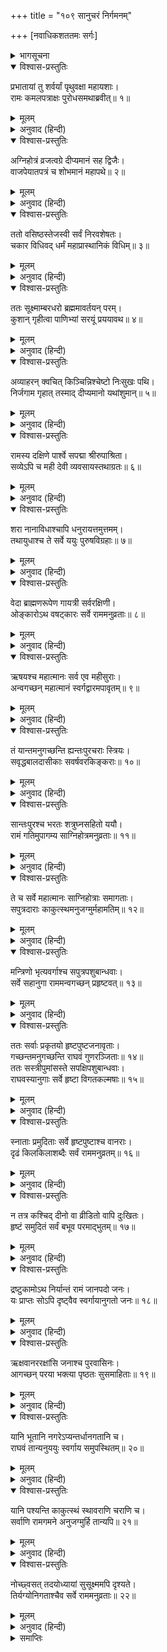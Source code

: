 +++
title = "१०९ सानुचरं निर्गमनम्"

+++
[नवाधिकशततमः सर्गः]



<details><summary>भागसूचना</summary>

109. परमधाम जानेके लिये निकले हुए श्रीरामके साथ समस्त अयोध्यावासियोंका प्रस्थान
</details>

<details open><summary>विश्वास-प्रस्तुतिः</summary>

प्रभातायां तु शर्वर्यां पृथुवक्षा महायशाः।  
रामः कमलपत्राक्षः पुरोधसमथाब्रवीत्॥ १॥
</details>

<details><summary>मूलम्</summary>

प्रभातायां तु शर्वर्यां पृथुवक्षा महायशाः।  
रामः कमलपत्राक्षः पुरोधसमथाब्रवीत्॥ १॥
</details>

<details><summary>अनुवाद (हिन्दी)</summary>

तदनन्तर रात बीतनेपर जब सबेरा हुआ, तब विशाल वक्षःस्थलवाले महायशस्वी कमलनयन श्रीरामचन्द्रजी पुरोहितसे बोले—॥ १॥
</details>

<details open><summary>विश्वास-प्रस्तुतिः</summary>

अग्निहोत्रं व्रजत्वग्रे दीप्यमानं सह द्विजैः।  
वाजपेयातपत्रं च शोभमानं महापथे॥ २॥
</details>

<details><summary>मूलम्</summary>

अग्निहोत्रं व्रजत्वग्रे दीप्यमानं सह द्विजैः।  
वाजपेयातपत्रं च शोभमानं महापथे॥ २॥
</details>

<details><summary>अनुवाद (हिन्दी)</summary>

‘मेरे अग्निहोत्रकी प्रज्वलित आग ब्राह्मणोंके साथ आगे-आगे चले। महाप्रयाणके पथपर इस यात्राके समय मेरे वाजपेय-यज्ञका सुन्दर छत्र भी चलना चाहिये’॥ २॥
</details>

<details open><summary>विश्वास-प्रस्तुतिः</summary>

ततो वसिष्ठस्तेजस्वी सर्वं निरवशेषतः।  
चकार विधिवद् धर्मं महाप्रास्थानिकं विधिम्॥ ३॥
</details>

<details><summary>मूलम्</summary>

ततो वसिष्ठस्तेजस्वी सर्वं निरवशेषतः।  
चकार विधिवद् धर्मं महाप्रास्थानिकं विधिम्॥ ३॥
</details>

<details><summary>अनुवाद (हिन्दी)</summary>

उनके इस प्रकार कहनेपर तेजस्वी वसिष्ठ मुनिने महाप्रस्थानकालके लिये उचित समस्त धार्मिक क्रियाओंका विधिपूर्वक पूर्णतः अनुष्ठान किया॥ ३॥
</details>

<details open><summary>विश्वास-प्रस्तुतिः</summary>

ततः सूक्ष्माम्बरधरो ब्रह्ममावर्तयन् परम्।  
कुशान् गृहीत्वा पाणिभ्यां सरयूं प्रययावथ॥ ४॥
</details>

<details><summary>मूलम्</summary>

ततः सूक्ष्माम्बरधरो ब्रह्ममावर्तयन् परम्।  
कुशान् गृहीत्वा पाणिभ्यां सरयूं प्रययावथ॥ ४॥
</details>

<details><summary>अनुवाद (हिन्दी)</summary>

फिर भगवान् श्रीराम सूक्ष्म वस्त्र धारण किये दोनों हाथोंमें कुश लेकर परब्रह्मके प्रतिपादक वेद-मन्त्रोंका उच्चारण करते हुए सरयूनदीके तटपर चले॥ ४॥
</details>

<details open><summary>विश्वास-प्रस्तुतिः</summary>

अव्याहरन् क्वचित् किञ्चिन्निश्चेष्टो निःसुखः पथि।  
निर्जगाम गृहात् तस्माद् दीप्यमानो यथांशुमान्॥ ५॥
</details>

<details><summary>मूलम्</summary>

अव्याहरन् क्वचित् किञ्चिन्निश्चेष्टो निःसुखः पथि।  
निर्जगाम गृहात् तस्माद् दीप्यमानो यथांशुमान्॥ ५॥
</details>

<details><summary>अनुवाद (हिन्दी)</summary>

उस समय वे वेदपाठके सिवा कहीं किसीसे और कोई बात नहीं करते थे। चलनेके अतिरिक्त उनमें कोई दूसरी चेष्टा नहीं दिखायी देती थी तथा वे लौकिक सुखका परित्याग करके देदीप्यमान सूर्यकी भाँति प्रकाशित होते हुए घरसे निकले थे और गन्तव्य पथपर बढ़ रहे थे॥ ५॥
</details>

<details open><summary>विश्वास-प्रस्तुतिः</summary>

रामस्य दक्षिणे पार्श्वे सपद्मा श्रीरुपाश्रिता।  
सव्येऽपि च मही देवी व्यवसायस्तथाग्रतः॥ ६॥
</details>

<details><summary>मूलम्</summary>

रामस्य दक्षिणे पार्श्वे सपद्मा श्रीरुपाश्रिता।  
सव्येऽपि च मही देवी व्यवसायस्तथाग्रतः॥ ६॥
</details>

<details><summary>अनुवाद (हिन्दी)</summary>

भगवान् श्रीरामके दाहिने पार्श्वमें कमल हाथमें लिये श्रीदेवी उपस्थित थीं। वामभागमें भूदेवी विराजमान थीं तथा आगे-आगे उनकी व्यवसाय (संहार)-शक्ति चल रही थी॥
</details>

<details open><summary>विश्वास-प्रस्तुतिः</summary>

शरा नानाविधाश्चापि धनुरायत्तमुत्तमम्।  
तथायुधाश्च ते सर्वे ययुः पुरुषविग्रहाः॥ ७॥
</details>

<details><summary>मूलम्</summary>

शरा नानाविधाश्चापि धनुरायत्तमुत्तमम्।  
तथायुधाश्च ते सर्वे ययुः पुरुषविग्रहाः॥ ७॥
</details>

<details><summary>अनुवाद (हिन्दी)</summary>

नाना प्रकारके बाण, विशाल एवं उत्तम धनुष तथा दूसरे-दूसरे अस्त्र-शस्त्र—सभी पुरुष-शरीर धारण करके भगवान् के साथ चले॥ ७॥
</details>

<details open><summary>विश्वास-प्रस्तुतिः</summary>

वेदा ब्राह्मणरूपेण गायत्री सर्वरक्षिणी।  
ओङ्कारोऽथ वषट्कारः सर्वे राममनुव्रताः॥ ८॥
</details>

<details><summary>मूलम्</summary>

वेदा ब्राह्मणरूपेण गायत्री सर्वरक्षिणी।  
ओङ्कारोऽथ वषट्कारः सर्वे राममनुव्रताः॥ ८॥
</details>

<details><summary>अनुवाद (हिन्दी)</summary>

चारों वेद ब्राह्मणका रूप धारण करके चल रहे थे। सबकी रक्षा करनेवाली गायत्री देवी, ओंकार और वषट्कार सभी भक्तिभावसे श्रीरामका अनुसरण करते थे॥
</details>

<details open><summary>विश्वास-प्रस्तुतिः</summary>

ऋषयश्च महात्मानः सर्व एव महीसुराः।  
अन्वगच्छन् महात्मानं स्वर्गद्वारमपावृतम्॥ ९॥
</details>

<details><summary>मूलम्</summary>

ऋषयश्च महात्मानः सर्व एव महीसुराः।  
अन्वगच्छन् महात्मानं स्वर्गद्वारमपावृतम्॥ ९॥
</details>

<details><summary>अनुवाद (हिन्दी)</summary>

महात्मा ऋषि तथा समस्त ब्राह्मण भी ब्रह्मलोकके खुले हुए द्वारस्वरूप परमात्मा श्रीरामके पीछे-पीछे गये॥
</details>

<details open><summary>विश्वास-प्रस्तुतिः</summary>

तं यान्तमनुगच्छन्ति ह्यन्तःपुरचराः स्त्रियः।  
सवृद्धबालदासीकाः सवर्षवरकिङ्कराः॥ १०॥
</details>

<details><summary>मूलम्</summary>

तं यान्तमनुगच्छन्ति ह्यन्तःपुरचराः स्त्रियः।  
सवृद्धबालदासीकाः सवर्षवरकिङ्कराः॥ १०॥
</details>

<details><summary>अनुवाद (हिन्दी)</summary>

अन्तःपुरकी स्त्रियाँ भी बालकों, वृद्धों, दासियों, खोजों और सेवकोंके साथ निकलकर सरयूतटकी ओर जाते हुए श्रीरामके पीछे-पीछे जा रही थीं॥ १०॥
</details>

<details open><summary>विश्वास-प्रस्तुतिः</summary>

सान्तःपुरश्च भरतः शत्रुघ्नसहितो ययौ।  
रामं गतिमुपागम्य साग्निहोत्रमनुव्रताः॥ ११॥
</details>

<details><summary>मूलम्</summary>

सान्तःपुरश्च भरतः शत्रुघ्नसहितो ययौ।  
रामं गतिमुपागम्य साग्निहोत्रमनुव्रताः॥ ११॥
</details>

<details><summary>अनुवाद (हिन्दी)</summary>

भरत और शत्रुघ्न अन्तःपुरकी स्त्रियोंके साथ अपने आश्रयस्वरूप भगवान् श्रीरामके, जो अग्निहोत्रके साथ जा रहे थे, पीछे-पीछे गये॥ ११॥
</details>

<details open><summary>विश्वास-प्रस्तुतिः</summary>

ते च सर्वे महात्मानः साग्निहोत्राः समागताः।  
सपुत्रदाराः काकुत्स्थमनुजग्मुर्महामतिम्॥ १२॥
</details>

<details><summary>मूलम्</summary>

ते च सर्वे महात्मानः साग्निहोत्राः समागताः।  
सपुत्रदाराः काकुत्स्थमनुजग्मुर्महामतिम्॥ १२॥
</details>

<details><summary>अनुवाद (हिन्दी)</summary>

वे सब महामनस्वी श्रेष्ठ पुरुष एवं ब्राह्मण अग्निहोत्रकी अग्नि तथा स्त्री-पुत्रोंके साथ इस महायात्रामें सम्मिलित हो परम बुद्धिमान् श्रीरघुनाथजीका अनुगमन कर रहे थे॥ १२॥
</details>

<details open><summary>विश्वास-प्रस्तुतिः</summary>

मन्त्रिणो भृत्यवर्गाश्च सपुत्रपशुबान्धवाः।  
सर्वे सहानुगा राममन्वगच्छन् प्रहृष्टवत्॥ १३॥
</details>

<details><summary>मूलम्</summary>

मन्त्रिणो भृत्यवर्गाश्च सपुत्रपशुबान्धवाः।  
सर्वे सहानुगा राममन्वगच्छन् प्रहृष्टवत्॥ १३॥
</details>

<details><summary>अनुवाद (हिन्दी)</summary>

समस्त मन्त्री और भृत्यवर्ग भी अपने पुत्रों, पशुओं, बन्धुओं तथा अनुचरोंसहित हर्षपूर्वक श्रीरामके पीछे-पीछे जा रहे थे॥ १३॥
</details>

<details open><summary>विश्वास-प्रस्तुतिः</summary>

ततः सर्वाः प्रकृतयो हृष्टपुष्टजनावृताः।  
गच्छन्तमनुगच्छन्ति राघवं गुणरञ्जिताः॥ १४॥  
ततः सस्त्रीपुमांसस्ते सपक्षिपशुबान्धवाः।  
राघवस्यानुगाः सर्वे हृष्टा विगतकल्मषाः॥ १५॥
</details>

<details><summary>मूलम्</summary>

ततः सर्वाः प्रकृतयो हृष्टपुष्टजनावृताः।  
गच्छन्तमनुगच्छन्ति राघवं गुणरञ्जिताः॥ १४॥  
ततः सस्त्रीपुमांसस्ते सपक्षिपशुबान्धवाः।  
राघवस्यानुगाः सर्वे हृष्टा विगतकल्मषाः॥ १५॥
</details>

<details><summary>अनुवाद (हिन्दी)</summary>

हृष्ट-पुष्ट मनुष्योंसे भरे हुए समस्त प्रजाजन श्रीरघुनाथजीके गुणोंपर मुग्ध थे; इसलिये वे स्त्री, पुरुष, पशु-पक्षी तथा बन्धु-बान्धवोंसहित उस महायात्रामें श्रीरामके अनुगामी हुए। उन सबके हृदयमें प्रसन्नता थी और वे सभी पापसे रहित थे॥ १४-१५॥
</details>

<details open><summary>विश्वास-प्रस्तुतिः</summary>

स्नाताः प्रमुदिताः सर्वे हृष्टपुष्टाश्च वानराः।  
दृढं किलकिलाशब्दैः सर्वं राममनुव्रतम्॥ १६॥
</details>

<details><summary>मूलम्</summary>

स्नाताः प्रमुदिताः सर्वे हृष्टपुष्टाश्च वानराः।  
दृढं किलकिलाशब्दैः सर्वं राममनुव्रतम्॥ १६॥
</details>

<details><summary>अनुवाद (हिन्दी)</summary>

सम्पूर्ण हृष्ट-पुष्ट वानरगण भी स्नान करके बड़ी प्रसन्नताके साथ किलकारियाँ मारते हुए भगवान् श्रीरामके साथ जा रहे थे, वह सारा समुदाय ही श्रीरामका भक्त था॥ १६॥
</details>

<details open><summary>विश्वास-प्रस्तुतिः</summary>

न तत्र कश्चिद् दीनो वा व्रीडितो वापि दुःखितः।  
हृष्टं समुदितं सर्वं बभूव परमाद्भुतम्॥ १७॥
</details>

<details><summary>मूलम्</summary>

न तत्र कश्चिद् दीनो वा व्रीडितो वापि दुःखितः।  
हृष्टं समुदितं सर्वं बभूव परमाद्भुतम्॥ १७॥
</details>

<details><summary>अनुवाद (हिन्दी)</summary>

उनमें कोई भी ऐसा नहीं था, जो दीन-दुःखी अथवा लज्जित हो। वहाँ एकत्र हुए सब लोगोंके हृदयमें महान् हर्ष छा रहा था और इस प्रकार वह जनसमुदाय अत्यन्त आश्चर्यजनक जान पड़ता था॥ १७॥
</details>

<details open><summary>विश्वास-प्रस्तुतिः</summary>

द्रष्टुकामोऽथ निर्यान्तं रामं जानपदो जनः।  
यः प्राप्तः सोऽपि दृष्ट्वैव स्वर्गायानुगतो जनः॥ १८॥
</details>

<details><summary>मूलम्</summary>

द्रष्टुकामोऽथ निर्यान्तं रामं जानपदो जनः।  
यः प्राप्तः सोऽपि दृष्ट्वैव स्वर्गायानुगतो जनः॥ १८॥
</details>

<details><summary>अनुवाद (हिन्दी)</summary>

जनपदके लोगोंमेंसे जो श्रीरामकी यात्रा देखनेके लिये आये थे, वे भी यह सब समारोह देखते ही भगवान् के साथ परमधाम जानेको तैयार हो गये॥ १८॥
</details>

<details open><summary>विश्वास-प्रस्तुतिः</summary>

ऋक्षवानररक्षांसि जनाश्च पुरवासिनः।  
आगच्छन् परया भक्त्या पृष्ठतः सुसमाहिताः॥ १९॥
</details>

<details><summary>मूलम्</summary>

ऋक्षवानररक्षांसि जनाश्च पुरवासिनः।  
आगच्छन् परया भक्त्या पृष्ठतः सुसमाहिताः॥ १९॥
</details>

<details><summary>अनुवाद (हिन्दी)</summary>

रीछ, वानर, राक्षस और पुरवासी मनुष्य बड़ी भक्तिके साथ श्रीरामचन्द्रजीके पीछे-पीछे एकाग्रचित्त होकर चले आ रहे थे॥ १९॥
</details>

<details open><summary>विश्वास-प्रस्तुतिः</summary>

यानि भूतानि नगरेऽप्यन्तर्धानगतानि च।  
राघवं तान्यनुययुः स्वर्गाय समुपस्थितम्॥ २०॥
</details>

<details><summary>मूलम्</summary>

यानि भूतानि नगरेऽप्यन्तर्धानगतानि च।  
राघवं तान्यनुययुः स्वर्गाय समुपस्थितम्॥ २०॥
</details>

<details><summary>अनुवाद (हिन्दी)</summary>

अयोध्यानगरमें जो अदृश्य प्राणी रहते थे, वे भी साकेतधाम जानेके लिये उद्यत हुए श्रीरघुनाथजीके पीछे-पीछे चल दिये॥ २०॥
</details>

<details open><summary>विश्वास-प्रस्तुतिः</summary>

यानि पश्यन्ति काकुत्स्थं स्थावराणि चराणि च।  
सर्वाणि रामगमने अनुजग्मुर्हि तान्यपि॥ २१॥
</details>

<details><summary>मूलम्</summary>

यानि पश्यन्ति काकुत्स्थं स्थावराणि चराणि च।  
सर्वाणि रामगमने अनुजग्मुर्हि तान्यपि॥ २१॥
</details>

<details><summary>अनुवाद (हिन्दी)</summary>

चराचर प्राणियोंमेंसे जो-जो श्रीरघुनाथजीको जाते देखते थे, वे सभी उस यात्रामें उनके पीछे-पीछे चल देते थे॥
</details>

<details open><summary>विश्वास-प्रस्तुतिः</summary>

नोच्छ्वसत् तदयोध्यायां सुसूक्ष्ममपि दृश्यते।  
तिर्यग्योनिगताश्चैव सर्वे राममनुव्रताः॥ २२॥
</details>

<details><summary>मूलम्</summary>

नोच्छ्वसत् तदयोध्यायां सुसूक्ष्ममपि दृश्यते।  
तिर्यग्योनिगताश्चैव सर्वे राममनुव्रताः॥ २२॥
</details>

<details><summary>अनुवाद (हिन्दी)</summary>

उस समय उस अयोध्यामें साँस लेनेवाला कोई छोटे-से-छोटा प्राणी भी रह गया हो, ऐसा नहीं देखा जाता था। तिर्यग्योनिके समस्त जीव भी श्रीराममें भक्तिभाव रखकर उनके पीछे-पीछे चले जा रहे थे॥ २२॥
</details>

<details><summary>समाप्तिः</summary>

इत्यार्षे श्रीमद्रामायणे वाल्मीकीये आदिकाव्ये उत्तरकाण्डे नवाधिकशततमः सर्गः॥ १०९॥  
इस प्रकार श्रीवाल्मीकिनिर्मित आर्षरामायण आदिकाव्यके उत्तरकाण्डमें एक सौ नवाँ सर्ग पूरा हुआ॥ १०९॥
</details>

